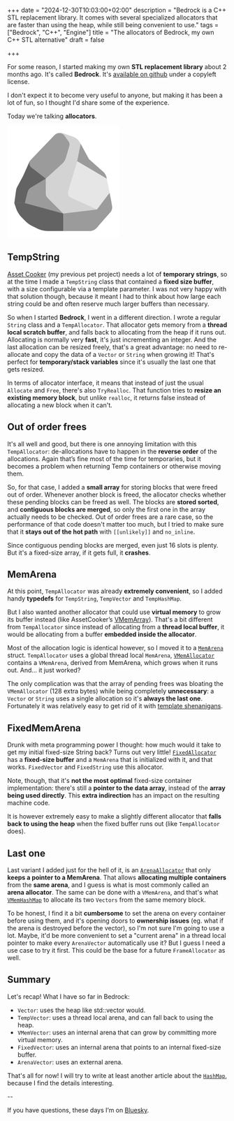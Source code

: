 +++
date = "2024-12-30T10:03:00+02:00"
description = "Bedrock is a C++ STL replacement library. It comes with several specialized allocators that are faster than using the heap, while still being convenient to use."
tags = ["Bedrock", "C++", "Engine"]
title = "The allocators of Bedrock, my own C++ STL alternative"
draft = false

+++

For some reason, I started making my own **STL replacement library** about 2 months ago. It's called **Bedrock**. It's [available on github](https://github.com/jlaumon/Bedrock) under a copyleft license.

I don't expect it to become very useful to anyone, but making it has been a lot of fun, so I thought I'd share some of the experience. 

Today we're talking **allocators**. 

![Bedrock](images/Microsoft-Fluentui-Emoji-Flat-Rock-Flat.256.png)

<!--more-->

## TempString 

[Asset Cooker](post/asset-cooker-1/) (my previous pet project) needs a lot of **temporary strings**, so at the time I made a `TempString` class that contained a **fixed size buffer**, with a size configurable via a template parameter. I was not very happy with that solution though, because it meant I had to think about how large each string could be and often reserve much larger buffers than necessary. 

So when I started **Bedrock**, I went in a different direction. I wrote a regular `String` class and a `TempAllocator`. That allocator gets memory from a **thread local scratch buffer**, and falls back to allocating from the heap if it runs out. Allocating is normally very **fast**, it's just incrementing an integer. And the last allocation can be resized freely, that's a great advantage: no need to re-allocate and copy the data of a `Vector` or `String` when growing it! That's perfect for **temporary/stack variables** since it's usually the last one that gets resized. 

In terms of allocator interface, it means that instead of just the usual `Allocate` and `Free`, there's also `TryRealloc`. That function tries to **resize an existing memory block**, but unlike `realloc`, it returns false instead of allocating a new block when it can't.

## Out of order frees

It's all well and good, but there is one annoying limitation with this `TempAllocator`: de-allocations have to happen in the **reverse order** of the allocations. Again that’s fine most of the time for temporaries, but it becomes a problem when returning Temp containers or otherwise moving them.

So, for that case, I added a **small array** for storing blocks that were freed out of order. Whenever another block is freed, the allocator checks whether these pending blocks can be freed as well. The blocks are **stored sorted**, and **contiguous blocks are merged**, so only the first one in the array actually needs to be checked. Out of order frees are a rare case, so the performance of that code doesn't matter too much, but I tried to make sure that it **stays out of the hot path** with `[[unlikely]]` and `no_inline`. 

Since contiguous pending blocks are merged, even just 16 slots is plenty. But it's a fixed-size array, if it gets full, it **crashes**.  

## MemArena

At this point, `TempAllocator` was already **extremely convenient**, so I added handy **typedefs** for `TempString`, `TempVector` and `TempHashMap`. 

But I also wanted another allocator that could use **virtual memory** to grow its buffer instead (like AssetCooker’s [VMemArray](post/asset-cooker-1/)). That's a bit different from `TempAllocator` since instead of allocating from a **thread local buffer**, it would be allocating from a buffer **embedded inside the allocator**. 

Most of the allocation logic is identical however, so I moved it to a [`MemArena`](https://github.com/jlaumon/Bedrock/blob/db1402b4bdbaa68e9f1f6959c4469e665f0dc943/Bedrock/MemoryArena.h#L44) struct. `TempAllocator` uses a global thread local `MemArena`, [`VMemAllocator`](https://github.com/jlaumon/Bedrock/blob/db1402b4bdbaa68e9f1f6959c4469e665f0dc943/Bedrock/MemoryArena.h#L207) contains a `VMemArena`, derived from MemArena, which grows when it runs out. And… it just worked?

The only complication was that the array of pending frees was bloating the `VMemAllocator` (128 extra bytes) while being completely **unnecessary**: a `Vector` or `String` uses a single allocation so it's **always the last one**. Fortunately it was relatively easy to get rid of it with [template shenanigans](https://github.com/jlaumon/Bedrock/blob/db1402b4bdbaa68e9f1f6959c4469e665f0dc943/Bedrock/MemoryArena.h#L28).

## FixedMemArena

Drunk with meta programming power I thought: how much would it take to get my initial fixed-size String back? Turns out very little! [`FixedAllocator`](https://github.com/jlaumon/Bedrock/blob/db1402b4bdbaa68e9f1f6959c4469e665f0dc943/Bedrock/Allocator.h#L91) has a **fixed-size buffer** and a `MemArena` that is initialized with it, and that works. `FixedVector` and `FixedString` use this allocator. 

Note, though, that it's **not the most optimal** fixed-size container implementation: there's still a **pointer to the data array**, instead of the **array being used directly**. This **extra indirection** has an impact on the resulting machine code. 

It is however extremely easy to make a slightly different allocator that **falls back to using the heap** when the fixed buffer runs out (like `TempAllocator` does).

## Last one

Last variant I added just for the hell of it, is an [`ArenaAllocator`](https://github.com/jlaumon/Bedrock/blob/db1402b4bdbaa68e9f1f6959c4469e665f0dc943/Bedrock/Allocator.h#L38) that only **keeps a pointer to a MemArena**. That allows **allocating multiple containers** from the **same arena**, and I guess is what is most commonly called an **arena allocator**. The same can be done with a `VMemArena`, and that's what [`VMemHashMap`](https://github.com/jlaumon/Bedrock/blob/db1402b4bdbaa68e9f1f6959c4469e665f0dc943/Bedrock/HashMap.h#L617C63-L617C88) to allocate its two `Vectors` from the same memory block.

To be honest, I find it a bit **cumbersome** to set the arena on every container before using them, and it's opening doors to **ownership issues** (eg. what if the arena is destroyed before the vector), so I'm not sure I'm going to use a lot. Maybe, it'd be more convenient to set a "current arena" in a thread local pointer to make every `ArenaVector` automatically use it? But I guess I need a use case to try it first. This could be the base for a future `FrameAllocator` as well. 

## Summary 

Let's recap! What I have so far in Bedrock:

- `Vector`: uses the heap like std::vector would. 
- `TempVector`: uses a thread local arena, and can fall back to using the heap. 
- `VMemVector`: uses an internal arena that can grow by committing more virtual memory. 
- `FixedVector`: uses an internal arena that points to an internal fixed-size buffer. 
- `ArenaVector`: uses an external arena. 

That's all for now! I will try to write at least another article about the [`HashMap`](https://github.com/jlaumon/Bedrock/blob/db1402b4bdbaa68e9f1f6959c4469e665f0dc943/Bedrock/HashMap.h#L80), because I find the details interesting. 

--

If you have questions, these days I’m on [Bluesky](https://bsky.app/profile/jeremy.laumon.name).
